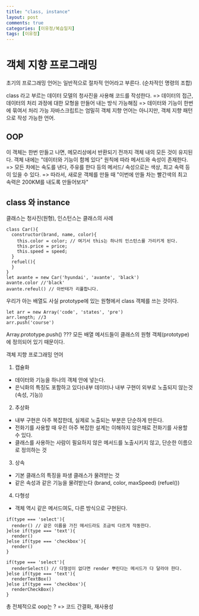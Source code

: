 ```yaml
---
title: "class, instance"
layout: post
comments: true
categories: [이유정/복습일지]
tags: [이유정]
---
```



# 객체 지향 프로그래밍 
초기의 프로그래밍 언어는 일반적으로 절차적 언어라고 부른다. (순차적인 명령의 조합)

class 라고 부르는 데이터 모델의 청사진을 사용해 코드를 작성한다.
=> 데이터의 접근, 데이터의 처리 과정에 대한 모형을 만들어 내는 방식 가능해짐
=> 데이터와 기능이 한번에 묶여서 처리 가능
자바스크립트는 엄밀히 객체 지향 언어는 아니지만, 객체 지향 패턴으로 작성 가능한 언어.

## OOP
이 객체는 한번 만들고 나면, 메모리상에서 반환되기 전까지 객체 내의 모든 것이 유지된다.
객체 내에는 "데이터와 기능이 함께 있다" 원칙에 따라 메서드와 속성이 존재한다. 
=> 모든 차에는 속도를 낸다, 주유를 한다 등의 메서드/ 속성으로는 색상, 최고 속력 등이 있을 수 있다. 
=> 따라서, 새로운 객체를 만들 때 "이번에 만들 차는 빨간색의 최고 속력은 200KM를 내도록 만들어보자"

## class 와 instance
클래스는 청사진(원형), 인스턴스는 클래스의 사례
```
class Car(){
  constructor(brand, name, color){
    this.color = color; // 여기서 this는 하나의 인스턴스를 가리키게 된다. 
    this.price = price;
    this.speed = speed;
  }
  refuel(){
  }
}
let avante = new Car('hyundai', 'avante', 'black')
avante.color //'black'
avante.refeul() // 아반테가 리퓰합니다.
```
우리가 아는 배열도 사실 prototype에 있는 원형에서 class 객체를 쓰는 것이다. 
```
let arr = new Array('code', 'states', 'pre')
arr.length; //3
arr.push('course')
```

Array.prototype.push() ???
모든 배열 메서드들이 클래스의 원형 객체(prototype)에 정의되어 있기 때문이다. 

객체 지향 프로그래밍 언어 
1. 캡슐화 
- 데이터와 기능을 하나의 객체 안에 넣는다. 
- 은닉화의 특징도 포함하고 있다(내부 데이터나 내부 구현이 외부로 노출되지 않는것 (속성, 기능))
2. 추상화
- 내부 구현은 아주 복잡한데, 실제로 노출되는 부분은 단순하게 만든다.
- 전화기를 사용할 때 우린 아주 복잡한 설계는 이해하지 않은채로 전화기를 사용할 수 있다.
- 클래스를 사용하는 사람이 필요하지 않은 메서드를 노출시키지 않고, 단순한 이름으로 정의하는 것
3. 상속
- 기본 클래스의 특징을 파생 클래스가 물려받는 것 
- 같은 속성과 같은 기능을 물려받는다 (brand, color, maxSpeed) (refuel())
4. 다형성 
- 객체 역시 같은 메서드여도, 다른 방식으로 구현된다.

```
if(type === 'select'){
  render() // 같은 이름을 가진 메서드라도 조금씩 다르게 작동한다.
}else if(type === 'text'){
  render()
}else if(type === 'checkbox'){
  render() 
}
```
```
if(type === 'select'){
  renderSelect() // 다형성이 없다면 render 뿌린다는 메서드가 다 달라야 한다. 
}else if(type === 'text'){
  renderTextBox()
}else if(type === 'checkbox'){
  renderCheckBox() 
}
```

총 전체적으로 oop는 ? 
=> 코드 간결화, 재사용성
